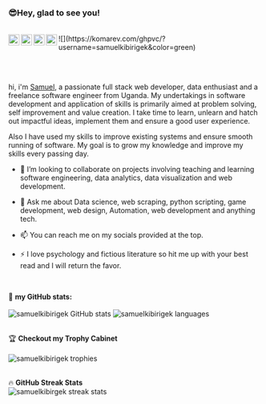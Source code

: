 ### 😎Hey, glad to see you! 
<br/>

<a href="https://instagram.com/samuelkibirige?igshid=ZDdkNTZiNTM=">
  <img align="left" alt="Abhishek's Instagram" width="22px" src="https://raw.githubusercontent.com/hussainweb/hussainweb/main/icons/instagram.png" />
<a href="https://discord.gg/samuel kk#3786">
  <img align="left" alt="Kibirige's Discord" width="22px" src="https://raw.githubusercontent.com/peterthehan/peterthehan/master/assets/discord.svg" />
</a>
<a href="https://twitter.com/samuelkibirige">
  <img align="left" alt="Kibirige Samuel K | Twitter" width="22px" src="https://raw.githubusercontent.com/peterthehan/peterthehan/master/assets/twitter.svg" />
</a>
<a href="https://www.linkedin.com/in/kalule-samuel-kibirige/">
  <img align="left" alt="Sameul Kibirige's LinkedIN" width="22px" src="https://raw.githubusercontent.com/peterthehan/peterthehan/master/assets/linkedin.svg" />
</a>
![](https://komarev.com/ghpvc/?username=samuelkibirigek&color=green)

<br/><br/>
  
 hi, i'm [Samuel](https://#), a passionate full stack web developer, data enthusiast and a freelance software engineer from Uganda. My undertakings in software development and application of skills is primarily aimed at problem solving, self improvement and value creation. I take time to learn, unlearn and hatch out impactful ideas, implement them and ensure a good user experience. 

Also I have used my skills to improve existing systems and ensure smooth running of software. My goal is to grow my knowledge and improve my skills every passing day.

- 👯 I’m looking to collaborate on projects involving teaching and learning software engineering, data analytics, data visualization and web development.
- 💬 Ask me about Data science, web scraping, python scripting, game development, web design, Automation, web development and anything tech.
- 📫 You can reach me on my socials provided at the top.
- ⚡ I love psychology and fictious literature so hit me up with your best read and I will return the favor.

  <br/>
<!-- Setting up the stats card and the languages card-->
🚧 **my GitHub stats:**
<br/><br/>
<a align="center"> <img src="https://github-readme-stats.vercel.app/api?username=samuelkibirigek&show_icons=true&theme=cobalt" alt="samuelkibirigek GitHub stats" />
  <a/>
<a align="center"> <img src="https://github-readme-stats.vercel.app/api/top-langs/?username=samuelkibirigek&layout=compact&theme=transparent&hide_border=true" alt="samuelkibirigek languages" />
  <a/>
<br/><br/>

<!-- Adding a trophies section to my GitHub profile -->
🏆 **Checkout my Trophy Cabinet**
<br/><br/>
<a align="center"> <img src="https://github-profile-trophy.vercel.app/?username=samuelkibirigek&theme=gruvbox&row=1" alt="samuelkibirigek trophies"> 
  <a/>
<br/><br/>
<!--Setting up the streak stats--> 
🔥 **GitHub Streak Stats**
  <br/>
<a align="center"> <img src="http://github-readme-streak-stats.herokuapp.com?user=samuelkibirigek&theme=cobalt&hide_border=true" alt="samuelkibirgek streak stats">
  <a/>
